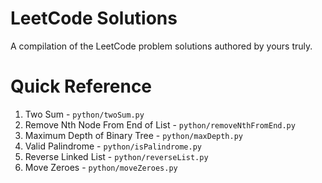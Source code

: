 # LeetCode Solutions

A compilation of the LeetCode problem solutions authored by yours truly.

# Quick Reference

1. Two Sum - `python/twoSum.py`
19. Remove Nth Node From End of List - `python/removeNthFromEnd.py`
104. Maximum Depth of Binary Tree - `python/maxDepth.py`
125. Valid Palindrome - `python/isPalindrome.py`
206. Reverse Linked List - `python/reverseList.py`
283. Move Zeroes - `python/moveZeroes.py`
